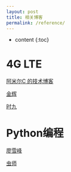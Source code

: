 ```yaml
---
layout: post
title: 相关博客
permalink: /reference/
---
```


* content
{:toc}


4G LTE
=====================
[阿米尔C 的技术博客](https://blog.csdn.net/m_052148)

[金辉](http://blog.sina.com.cn/ilte)

[时九](http://blog.sina.com.cn/shij19)

Python编程
=====================
[廖雪峰](https://www.liaoxuefeng.com/)

[虫师](http://www.cnblogs.com/fnng/)

